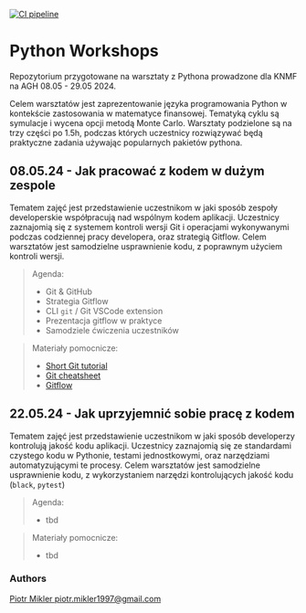 [![CI pipeline](https://github.com/PiotMik/PythonWorkshops/actions/workflows/continuous_integration.yml/badge.svg?branch=develop)](https://github.com/PiotMik/PythonWorkshops/actions/workflows/continuous_integration.yml)

# Python Workshops
Repozytorium przygotowane na warsztaty z Pythona prowadzone dla KNMF na AGH 08.05 - 29.05 2024.

Celem warsztatów jest zaprezentowanie języka programowania Python w kontekście zastosowania w matematyce finansowej.
Tematyką cyklu są symulacje i wycena opcji metodą Monte Carlo. Warsztaty podzielone są na trzy części po 1.5h, podczas których uczestnicy rozwiązywać będą praktyczne zadania używając popularnych pakietów pythona.


## 08.05.24 - Jak pracować z kodem w dużym zespole
Tematem zajęć jest przedstawienie uczestnikom w jaki sposób zespoły developerskie współpracują nad wspólnym kodem aplikacji.
Uczestnicy zaznajomią się z systemem kontroli wersji Git i operacjami wykonywanymi podczas codziennej pracy developera, oraz strategią Gitflow.
Celem warsztatów jest samodzielne usprawnienie kodu, z poprawnym użyciem kontroli wersji. 
    
> Agenda:
> - Git & GitHub
> - Strategia Gitflow
> - CLI `git` / Git VSCode extension
> - Prezentacja gitflow w praktyce
> - Samodziele ćwiczenia uczestników

> Materiały pomocnicze:
> - [Short Git tutorial](https://www.freecodecamp.org/news/learn-the-basics-of-git-in-under-10-minutes-da548267cc91/)
> - [Git cheatsheet](https://training.github.com/downloads/pl/github-git-cheat-sheet/)
> - [Gitflow](https://www.atlassian.com/pl/git/tutorials/comparing-workflows/gitflow-workflow)


## 22.05.24 - Jak uprzyjemnić sobie pracę z kodem
Tematem zajęć jest przedstawienie uczestnikom w jaki sposób developerzy kontrolują jakość kodu aplikacji. 
Uczestnicy zaznajomią się ze standardami czystego kodu w Pythonie, testami jednostkowymi, oraz narzędziami automatyzującymi te procesy. 
Celem warsztatów jest samodzielne usprawnienie kodu, z wykorzystaniem narzędzi kontrolujących jakość kodu (`black`, `pytest`)

> Agenda:
> - tbd

> Materiały pomocnicze:
> - tbd

### Authors
[Piotr Mikler <piotr.mikler1997@gmail.com>](https://github.com/PiotMik)

